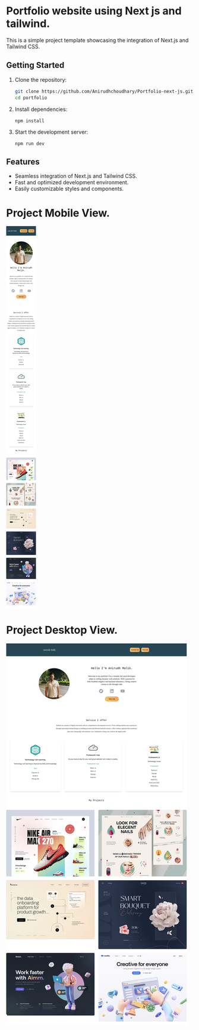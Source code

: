 # Portfolio website using Next js and tailwind.

This is a simple project template showcasing the integration of Next.js and Tailwind CSS.

## Getting Started

1. Clone the repository:

   ```bash
   git clone https://github.com/Anirudhchoudhary/Portfolio-next-js.git
   cd portfolio
   ```

2. Install dependencies:
    ```
    npm install
    ```

3. Start the development server:
    ```
    npm run dev
    ```

## Features
- Seamless integration of Next.js and Tailwind CSS.
- Fast and optimized development environment.
- Easily customizable styles and components.

# Project Mobile View.
![Mobile view of webiste](https://github.com/Anirudhchoudhary/Portfolio-next-js/blob/master/public/portfolio_website_mobile.png)

# Project Desktop View.
![Desktop view of webiste](https://github.com/Anirudhchoudhary/Portfolio-next-js/blob/master/public/portfolio_website_desktop.png)
